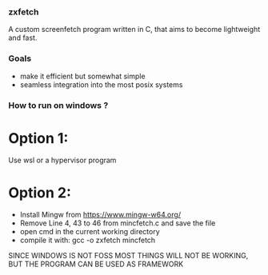 ### zxfetch
A custom screenfetch program written in C, that aims to become lightweight and fast.

### Goals

- make it efficient but somewhat simple
- seamless integration into the most posix systems

### How to run on windows ?
# Option 1:
Use wsl or a hypervisor program
# Option 2:
- Install Mingw from https://www.mingw-w64.org/
- Remove Line 4, 43 to 46 from mincfetch.c and save the file
- open cmd in the current working directory
- compile it with: gcc -o zxfetch mincfetch
  
SINCE WINDOWS IS NOT FOSS MOST THINGS WILL NOT BE WORKING, BUT THE PROGRAM CAN BE USED AS FRAMEWORK
